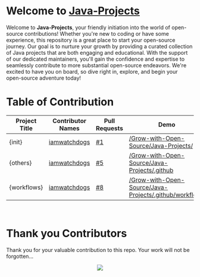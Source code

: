 # Welcome to [Java-Projects](https://github.com/Grow-with-Open-Source/Java-Projects/ "visit original repo")

Welcome to **Java-Projects**, your friendly initiation into the world of open-source contributions! Whether you're new to coding or have some experience, this repository is a great place to start your open-source journey. Our goal is to nurture your growth by providing a curated collection of Java projects that are both engaging and educational. With the support of our dedicated maintainers, you'll gain the confidence and expertise to seamlessly contribute to more substantial open-source endeavors. We're excited to have you on board, so dive right in, explore, and begin your open-source adventure today!

# Table of Contribution

<div align="center">

<!-- TABLE BEGINS -->
| Project Title | Contributor Names | Pull Requests | Demo |
| --- | --- | --- | --- |
| {init} | [iamwatchdogs](https://github.com/iamwatchdogs "goto iamwatchdogs profile") | [#1](https://github.com/Grow-with-Open-Source/Java-Projects/pull/1 "visit pr \#1") | [/Grow-with-Open-Source/Java-Projects/](https://github.com/Grow-with-Open-Source/Java-Projects "view the result of {init}") |
| {others} | [iamwatchdogs](https://github.com/iamwatchdogs "goto iamwatchdogs profile") | [#5](https://github.com/Grow-with-Open-Source/Java-Projects/pull/5 "visit pr \#5") | [/Grow-with-Open-Source/Java-Projects/.github](https://github.com/Grow-with-Open-Source/Java-Projects/tree/main/.github "view the result of {others}") |
| {workflows} | [iamwatchdogs](https://github.com/iamwatchdogs "goto iamwatchdogs profile") | [#8](https://github.com/Grow-with-Open-Source/Java-Projects/pull/8 "visit pr \#8") | [/Grow-with-Open-Source/Java-Projects/.github/workflows](https://github.com/Grow-with-Open-Source/Java-Projects/tree/main/.github/workflows "view the result of {workflows}") |
<!-- TABLE ENDS -->

</div>
<br>

# Thank you Contributors

Thank you for your valuable contribution to this repo. Your work will not be forgotten...

<div align="center">
  <a href = "https://github.com/Grow-with-Open-Source/Java-Projects/graphs/contributors">
    <img src = "https://contrib.rocks/image?repo=Grow-with-Open-Source/Java-Projects"/>
  </a>
</div>
